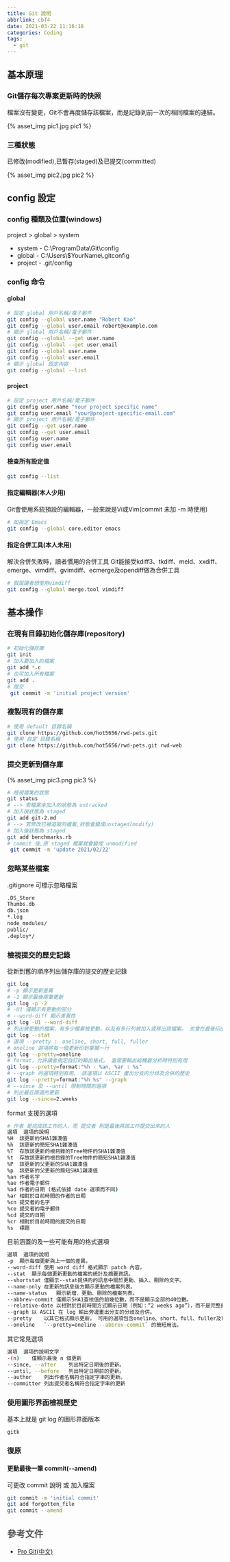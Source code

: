 ```yaml
---
title: Git 說明
abbrlink: cbf4
date: 2021-03-22 11:16:18
categories: Coding
tags:
  - git
---
```


## 基本原理

### Git儲存每次專案更新時的快照
檔案沒有變更，Git不會再度儲存該檔案，而是記錄到前一次的相同檔案的連結。
<div style="width:500px">
	{% asset_img pic1.jpg pic1 %}
</div>

### 三種狀態
已修改(modified),已暫存(staged)及已提交(committed)
<div style="width:500px">
	{% asset_img pic2.jpg pic2 %}
</div>



## config 設定

### config 種類及位置(windows)
project > global > system
+ system - C:\ProgramData\Git\config
+ global - C:\Users\\$YourName\\.gitconfig
+ project - .git/config

### config 命令

#### global
``` bash
# 設定 global 用戶名稱/電子郵件
git config --global user.name "Robert Kao"
git config --global user.email robert@example.com
# 顯示 global 用戶名稱/電子郵件
git config --global --get user.name
git config --global --get user.email
git config --global user.name
git config --global user.email
# 顯示 global 設定內容
git config --global --list
```

#### project
``` bash
# 設定 project 用戶名稱/電子郵件
git config user.name "Your project specific name"
git config user.email "your@project-specific-email.com"
# 顯示 project 用戶名稱/電子郵件
git config --get user.name
git config --get user.email
git config user.name
git config user.email
```

#### 檢查所有設定值
``` bash
git config --list
```

#### 指定編輯器(本人少用)
Git會使用系統預設的編輯器，一般來說是Vi或Vim(commit 未加 -m 時使用)
``` bash
# 如指定 Emacs
git config --global core.editor emacs
```

#### 指定合併工具(本人未用)
解決合併失敗時，讀者慣用的合併工具
Git能接受kdiff3、tkdiff、meld、xxdiff、emerge、vimdiff、gvimdiff、ecmerge及opendiff做為合併工具
``` bash
# 假設讀者想使用vimdiff
git config --global merge.tool vimdiff
```

## 基本操作

### 在現有目錄初始化儲存庫(repository)
``` bash
# 初始化儲存庫
git init
# 加入要加入的檔案
git add *.c
# 也可加入所有檔案
git add .
# 提交
 git commit -m 'initial project version'
```

### 複製現有的儲存庫
``` bash
# 使用 default 目錄名稱
git clone https://github.com/hot5656/rwd-pets.git
# 使用 自定 目錄名稱
git clone https://github.com/hot5656/rwd-pets.git rwd-web
```

### 提交更新到儲存庫
<div style="width:500px">
	{% asset_img pic3.png pic3 %}
</div>

``` bash
# 檢視檔案的狀態
git status
# --> 若檔案未加入的狀態為 untracked 
# 加入後狀態為 staged
git add git-2.md
# --> 若修改已被追蹤的檔案,狀態會變成unstaged(modify) 
# 加入後狀態為 staged
git add benchmarks.rb
# commit 後,原 staged 檔案就會變成 unmodified
 git commit -m 'update 2021/02/22'
``` 

### 忽略某些檔案 
.gitignore 可標示忽略檔案
``` bash
.DS_Store
Thumbs.db
db.json
*.log
node_modules/
public/
.deploy*/
```

### 檢視提交的歷史記錄
從新到舊的順序列出儲存庫的提交的歷史記錄
``` bash
git log
# -p 顯示更新差異
# -2 顯示最後兩筆更新
git log -p -2
# -U1 僅顯示有更動的部分
# --word-diff 顯示差異性
git log -U1 --word-diff
# 列出被更動的檔案、有多少檔案被更動，以及有多行列被加入或移出該檔案。 也會在最後印出摘要的訊息
git log --stat
# 選項 --pretty :　oneline, short, full, fuller
# oneline 選項將每一個更新印到單獨一行
git log --pretty=oneline
# format，允許讀者指定自訂的輸出格式。 當需要輸出給機器分析時特別有用
git log --pretty=format:"%h - %an, %ar : %s"
# --graph 的選項特別有用。 該選項以 ASCII 畫出分支的分歧及合併的歷史
git log --pretty=format:"%h %s" --graph
# --since 及 --until 限制時間的選項
# 列出最近兩週的更新
git log --since=2.weeks
```

format 支援的選項
``` bash
# 作者 是完成該工作的人，而 提交者 則是最後將該工作提交出來的人
選項	選項的說明
%H	該更新的SHA1雜湊值
%h	該更新的簡短SHA1雜湊值
%T	存放該更新的根目錄的Tree物件的SHA1雜湊值
%t	存放該更新的根目錄的Tree物件的簡短SHA1雜湊值
%P	該更新的父更新的SHA1雜湊值
%p	該更新的父更新的簡短SHA1雜湊值
%an	作者名字
%ae	作者電子郵件
%ad	作者的日期 (格式依據 date 選項而不同)
%ar	相對於目前時間的作者的日期
%cn	提交者的名字
%ce	提交者的電子郵件
%cd	提交的日期
%cr	相對於目前時間的提交的日期
%s	標題 
```

目前涵蓋的及一些可能有用的格式選項
``` bash
選項	選項的說明
-p	顯示每個更新與上一個的差異。
--word-diff	使用 word diff 格式顯示 patch 內容。
--stat	顯示每個更新更動的檔案的統計及摘要資訊。
--shortstat	僅顯示--stat提供的的訊息中關於更動、插入、刪除的文字。
--name-only	在更新的訊息後方顯示更動的檔案列表。
--name-status	顯示新增、更動、刪除的檔案列表。
--abbrev-commit	僅顯示SHA1查核值的前幾位數，而不是顯示全部的40位數。
--relative-date	以相對於目前時間方式顯示日期（例如：“2 weeks ago”），而不是完整的日期格式。
--graph	以 ASCII 在 log 輸出旁邊畫出分支的分歧及合併。
--pretty	以其它格式顯示更新。 可用的選項包含oneline、short、full、fuller及可自訂格式的format。
--oneline	`--pretty=oneline --abbrev-commit` 的簡短用法。
```

其它常見選項
``` bash
選項	選項的說明文字
-(n)	僅顯示最後 n 個更新
--since, --after	列出特定日期後的更新。
--until, --before	列出特定日期前的更新。
--author	列出作者名稱符合指定字串的更新。
--committer	列出提交者名稱符合指定字串的更新
```

### 使用圖形界面檢視歷史
基本上就是 git log 的圖形界面版本
``` bash
gitk
```
### 復原
#### 更動最後一筆 commit(--amend)
可更改 commit 說明 或 加入檔案
```bash
git commit -m 'initial commit'
git add forgotten_file
git commit --amend
```




## <font color=#555555>參考文件</font>
+ [Pro Git(中文)](http://iissnan.com/progit/index.zh-tw.html)